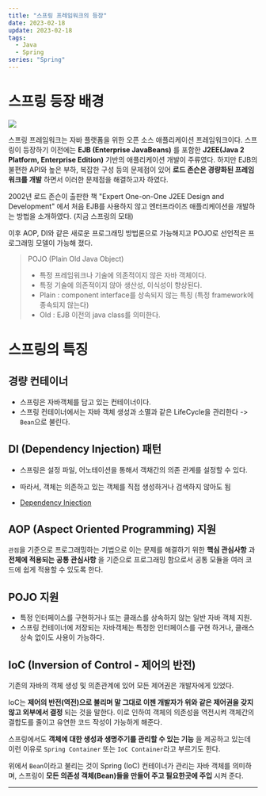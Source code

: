 ```yaml
---
title: "스프링 프레임워크의 등장"
date: 2023-02-18
update: 2023-02-18
tags:
  - Java
  - Spring
series: "Spring"
---
```

# 스프링 등장 배경
<img src="https://user-images.githubusercontent.com/63226023/219701751-ef422546-2a51-4ffa-ad98-b67e761e66ac.png">

스프링 프레임워크는 자바 플랫폼을 위한 오픈 소스 애플리케이션 프레임워크이다. 스프링이 등장하기 이전에는 __EJB (Enterprise JavaBeans)__ 를 포함한 __J2EE(Java 2 Platform, Enterprise Edition)__ 기반의 애플리케이션 개발이 주류였다. 하지만 EJB의 불편한 API와 높은 부하, 복잡한 구성 등의 문제점이 있어 __로드 존슨은 경량화된 프레임워크를 개발__ 하면서 이러한 문제점을 해결하고자 하였다.

2002년 로드 존슨이 출판한 책 "Expert One-on-One J2EE Design and Development" 에서 처음 EJB를 사용하지 않고 엔터프라이즈 애플리케이션을 개발하는 방법을 소개하였다. (지금 스프링의 모태)

이후 AOP, DI와 같은 새로운 프로그래밍 방법론으로 가능해지고 POJO로 선언적은 프로그래밍 모델이 가능해 졌다.

> POJO (Plain Old Java Object)
> - 특정 프레임워크나 기술에 의존적이지 않은 자바 객체이다.
> - 특정 기술에 의존적이지 않아 생산성, 이식성이 향상된다.
> - Plain : component interface를 상속되지 않는 특징 (특정 framework에 종속되지 않는다)
> - Old : EJB 이전의 java class를 의미한다.

# 스프링의 특징
## 경량 컨테이너
- 스프링은 자바객체를 담고 있는 컨테이너이다.
- 스프링 컨테이너에서는 자바 객체 생성과 소멸과 같은 LifeCycle을 관리한다 -> `Bean`으로 불린다.

## DI (Dependency Injection) 패턴
- 스프링은 설정 파일, 어노테이션을 통해서 객채간의 의존 관계를 설정할 수 있다.
- 따라서, 객체는 의존하고 있는 객체를 직접 생성하거나 검색하지 않아도 됨

- [Dependency Injection](https://ppeper.github.io/cs/dependency-Injection/)

## AOP (Aspect Oriented Programming) 지원
`관점`을 기준으로 프로그래밍하는 기법으로 이는 문제를 해결하기 위한 __핵심 관심사항__ 과 __전체에 적용되는 공통 관심사항__ 을 기준으로 프로그래밍 함으로서 공통 모듈을 여러 코드에 쉽게 적용할 수 있도록 한다.

## POJO 지원
- 특정 인터페이스를 구현하거나 또는 클래스를 상속하지 않는 일반 자바 객체 지원.
- 스프링 컨테이너에 저장되는 자바객체는 특정한 인터페이스를 구현 하거나, 클래스 상속 없이도 사용이 가능하다.

## IoC (Inversion of Control - 제어의 반전) 
기존의 자바의 객체 생성 및 의존관계에 있어 모든 제어권은 개발자에게 있었다.

IoC는 __제어의 반전(역전)으로 불리며 말 그대로 이젠 개발자가 위와 같은 제어권을 갖지 않고 외부에서 결정__ 되는 것을 말한다. 이로 인하여 객체의 의존성을 역전시켜 객체간의 결합도를 줄이고 유연한 코드 작성이 가능하게 해준다.

스프링에서도 __객체에 대한 생성과 생명주기를 관리할 수 있는 기능__ 을 제공하고 있는데 이런 이유로 `Spring Container` 또는 `IoC Container`라고 부르기도 한다. 

위에서 `Bean`이라고 불리는 것이 Spring (IoC) 컨테이너가 관리는 자바 객체를 의미하며, 스프링이 __모든 의존성 객체(Bean)들을 만들어 주고 필요한곳에 주입__ 시켜 준다.
- - -


